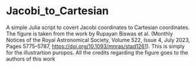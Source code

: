 # Jacobi_to_Cartesian
A simple Julia script to covert Jacobi coordinates to Cartesian coordinates.
The figure is taken from the work by Rupayan Biswas et al. (Monthly Notices of the Royal Astronomical Society, Volume 522, Issue 4, July 2023, Pages 5775–5787, https://doi.org/10.1093/mnras/stad1261). This is simply for the illustrartion puropos. All the credits regarding the figure goes to the authors of this work
